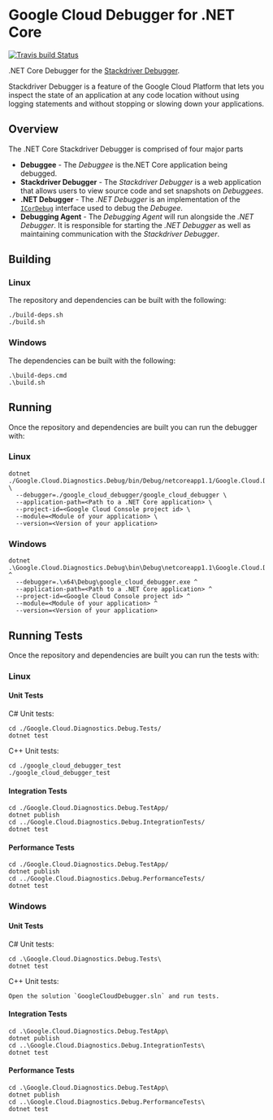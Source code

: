 # Google Cloud Debugger for .NET Core
[![Travis build Status](https://travis-ci.com/GoogleCloudPlatform/google-cloud-dotnet-debugger.svg?token=uPVZj7upLKBYvMVpisAp&branch=master)](https://travis-ci.com/GoogleCloudPlatform/google-cloud-dotnet-debugger)

.NET Core Debugger for the [Stackdriver Debugger](https://cloud.google.com/debugger/).

Stackdriver Debugger is a feature of the Google Cloud Platform that lets you inspect the state
of an application at any code location without using logging statements and without stopping or
slowing down your applications. 

## Overview
The .NET Core Stackdriver Debugger is comprised of four major parts

* **Debuggee** - The _Debuggee_ is the.NET Core application being debugged.
* **Stackdriver Debugger** - The _Stackdriver Debugger_ is a web application that allows
users to view source code and set snapshots on _Debuggees_.
* **.NET Debugger** - The _.NET Debugger_ is an implementation of the 
[`ICorDebug`](https://docs.microsoft.com/en-us/dotnet/framework/unmanaged-api/debugging/icordebug-interface)
interface used to debug the _Debugee_.
* **Debugging Agent** - The _Debugging Agent_ will run alongside the _.NET Debugger_.  It is responsible for
starting the _.NET Debugger_ as well as maintaining communication with the _Stackdriver Debugger_.

## Building

### Linux

The repository and dependencies can be built with the following:
  ```
  ./build-deps.sh
  ./build.sh
  ``` 

### Windows

The dependencies can be built with the following:
  ```
  .\build-deps.cmd
  .\build.sh
  ``` 

## Running

Once the repository and dependencies are built you can run the debugger with:

### Linux
  ```
  dotnet ./Google.Cloud.Diagnostics.Debug/bin/Debug/netcoreapp1.1/Google.Cloud.Diagnostics.Debug.dll \
    --debugger=./google_cloud_debugger/google_cloud_debugger \
    --application-path=<Path to a .NET Core application> \
    --project-id=<Google Cloud Console project id> \
    --module=<Module of your application> \
    --version=<Version of your application>
  ```

### Windows
  ```
  dotnet .\Google.Cloud.Diagnostics.Debug\bin\Debug\netcoreapp1.1\Google.Cloud.Diagnostics.Debug.dll ^
    --debugger=.\x64\Debug\google_cloud_debugger.exe ^
    --application-path=<Path to a .NET Core application> ^
    --project-id=<Google Cloud Console project id> ^
    --module=<Module of your application> ^
    --version=<Version of your application>
  ```


## Running Tests

Once the repository and dependencies are built you can run the tests with:


### Linux

#### Unit Tests

C# Unit tests:
  ```
  cd ./Google.Cloud.Diagnostics.Debug.Tests/
  dotnet test
  ```
  
C++ Unit tests:
  ```
  cd ./google_cloud_debugger_test
  ./google_cloud_debugger_test
  ```

#### Integration Tests
  ```
  cd ./Google.Cloud.Diagnostics.Debug.TestApp/
  dotnet publish
  cd ../Google.Cloud.Diagnostics.Debug.IntegrationTests/
  dotnet test
  ```

#### Performance Tests
  ```
  cd ./Google.Cloud.Diagnostics.Debug.TestApp/
  dotnet publish
  cd ../Google.Cloud.Diagnostics.Debug.PerformanceTests/
  dotnet test
  ```


### Windows

#### Unit Tests

C# Unit tests:
  ```
  cd .\Google.Cloud.Diagnostics.Debug.Tests\
  dotnet test
  ```
  
C++ Unit tests:
  ```
  Open the solution `GoogleCloudDebugger.sln` and run tests. 
  ```

#### Integration Tests
  ```
  cd .\Google.Cloud.Diagnostics.Debug.TestApp\
  dotnet publish
  cd ..\Google.Cloud.Diagnostics.Debug.IntegrationTests\
  dotnet test
  ```

#### Performance Tests
  ```
  cd .\Google.Cloud.Diagnostics.Debug.TestApp\
  dotnet publish
  cd ..\Google.Cloud.Diagnostics.Debug.PerformanceTests\
  dotnet test
  ```
